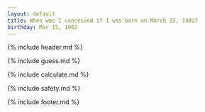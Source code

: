 ```yaml
---
layout: default
title: When was I conceived if I was born on March 15, 1902?
birthday: Mar 15, 1902
---
```


{% include header.md %}

{% include guess.md %}

{% include calculate.md %}

{% include safety.md %}

{% include footer.md %}



